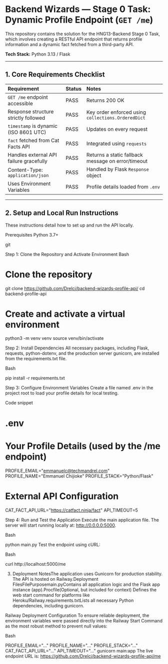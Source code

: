 # Backend Wizards — Stage 0 Task: Dynamic Profile Endpoint (`GET /me`)

This repository contains the solution for the HNG13-Backend Stage 0 Task, which involves creating a RESTful API endpoint that returns profile information and a dynamic fact fetched from a third-party API.

**Tech Stack:** Python 3.13 / Flask

---

## 1. Core Requirements Checklist

| Requirement | Status | Notes |
| :--- | :--- | :--- |
| `GET /me` endpoint accessible |  PASS | Returns 200 OK |
| Response structure strictly followed |  PASS | Key order enforced using `collections.OrderedDict` |
| `timestamp` is dynamic (ISO 8601 UTC) |  PASS | Updates on every request |
| `fact` fetched from Cat Facts API | PASS | Integrated using `requests` |
| Handles external API failure gracefully | PASS | Returns a static fallback message on error/timeout |
| Content-Type: `application/json` | PASS | Handled by Flask `Response` object |
| Uses Environment Variables | PASS | Profile details loaded from `.env` |

---

## 2. Setup and Local Run Instructions
These instructions detail how to set up and run the API locally.

Prerequisites
Python 3.7+

git

Step 1: Clone the Repository and Activate Environment
Bash

# Clone the repository
git clone https://github.com/Drelcj/backend-wizards-profile-api/
cd backend-profile-api

# Create and activate a virtual environment
python3 -m venv venv
source venv/bin/activate

Step 2: Install Dependencies
All necessary packages, including Flask, requests, python-dotenv, and the production server gunicorn, are installed from the requirements.txt file.

Bash

pip install -r requirements.txt


Step 3: Configure Environment Variables
Create a file named .env in the project root to load your profile details for local testing.

Code snippet

# .env

# Your Profile Details (used by the /me endpoint)
PROFILE_EMAIL="emmanuelc@techmandrel.com"
PROFILE_NAME="Emmanuel Chijioke"
PROFILE_STACK="Python/Flask"

# External API Configuration
CAT_FACT_API_URL="https://catfact.ninja/fact"
API_TIMEOUT=5

Step 4: Run and Test the Application
Execute the main application file. The server will start running locally at: http://0.0.0.0:5000.

Bash

python main.py
Test the endpoint using cURL:

Bash

curl http://localhost:5000/me

3. Deployment NotesThe application uses Gunicorn for production stability. The API is hosted on Railway.Deployment FilesFilePurposemain.pyContains all application logic and the Flask app instance (app).Procfile(Optional, but included for context) Defines the web start command for platforms like Heroku/Railway.requirements.txtLists all necessary Python dependencies, including gunicorn.


Railway Deployment Configuration
To ensure reliable deployment, the environment variables were passed directly into the Railway Start Command as the most robust method to prevent null values:

Bash

PROFILE_EMAIL="..." PROFILE_NAME="..." PROFILE_STACK="..." CAT_FACT_API_URL="..." API_TIMEOUT="..." gunicorn main:app
The live endpoint URL is: https://github.com/Drelcj/backend-wizards-profile-api/me
